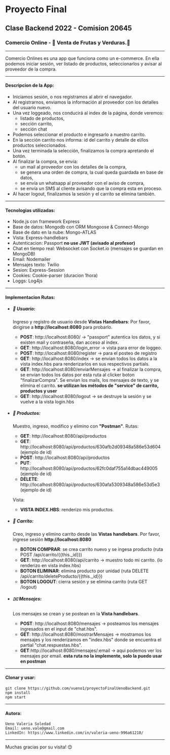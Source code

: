 # Proyecto Final 
## Clase Backend 2022 - Comision 20645

### Comercio Online - :corn: Venta de Frutas y Verduras.:watermelon:
- - -

Comercio Onlines es una app que funciona como un e-commerce. 
En ella podemos iniciar sesión, ver listado de productos, seleccionarlos y avisar al proveedor de la compra. 

* * *
#### Descripcion de la App: 
* Iniciamos sesión, o nos registramos al abrir el navegador. 
* Al registrarnos, enviamos la información al proveedor con los detalles del usuario nuevo. 
* Una vez loggeado, nos conducirá al index de la página, donde veremos: 
    - listado de productos,
    - sección carrito,
    - sección chat
* Podemos seleccionar el producto e ingresarlo a nuestro carrito.
* En la sección carrito nos informa: id del carrito y detalle de el/los productos seleccionados.
* Una vez terminada la selección, finalizamos la compra apretando el botón.
* Al finalizar la compra, se envia:
    - un mail al proveedor con los detalles de la compra, 
    - se genera una orden de compra, la cual queda guardada en base de datos, 
    - se envía un whatsapp al proveedor con el aviso de compra, 
    - se envía un SMS al cliente avisando que la compra esta en proceso.
* Al hacer logout, finalizamos la sesión y el carrito se elimina también.

* * *
#### Tecnologias utilizadas: 
* Node.js con framework Express
* Base de datos: Mongodb con ORM Mongoose & Connect-Mongo
* Base de dato en la nube: Mongo-ATLAS
* Vista: Express-handlebars
* Autenticacion: Passport __no use JWT (avisado al profesor)__
* Chat en tiempo real: Websocket con Socket.io (mensajes se guardan en MongoDB)
* Email: Nodemailer
* Mensajes texto: Twilio 
* Sesion: Express-Session 
* Cookies: Cookie-parser (duracion 1hora)
* Loggs: Log4js

* * *
#### Implementacion Rutas: 
* ##### 👤 Usuario: 
    Ingreso y registro de usuario desde __Vistas Handlebars__: 
    Por favor, dirigirse a __http://localhost:8080__ para probarlo.
    - __POST__: http://localhost:8080/ → "passport" autentica los datos, y si existen mail y contraseña, dan acceso al index.
    - __GET__: http://localhost:8080/login_error → vista para error de loggeo. 
    - __POST__: http://localhost:8080/register → para el posteo de registro 
    - __GET__: http://localhost:8080/index → se envian todos los datos a la vista index.hbs para renderizarlos en sus respectivos partials. 
    - __GET__: http://localhost:8080/enviarMensajes → al finalizar la compra, se envian todos los datos por esta ruta al clicker boton "finalizarCompra". 
    Se envian los mails, los mensajes de texto, y se elimina el carrito. 
    __se utilizan los métodos de "service" de carrito, productos y user__
    - __GET__: http://localhost:8080/logout → se destruye la sesión y se vuelve a la vista login.hbs

* ##### 🍒 Productos: 
    Muestro, ingreso, modifico y elimino con __"Postman"__. 
    Rutas: 
    - __GET__: http://localhost:8080/api/productos
    - __GET__: http://localhost:8080/api/productos/630afb2d09348a586e53d604 (ejemplo de id)
    - __POST__: http://localhost:8080/api/productos
    - __PUT__: http://localhost:8080/api/productos/62fc0daf755a14dbac449005 (ejemplo de id)
    - __DELETE__: http://localhost:8080/api/productos/630afa5309348a586e53d5e3 (ejemplo de id)

    Vista:
    - __VISTA INDEX.HBS__: renderizo mis productos.

* ##### 🛒 Carrito: 
    Creo, ingreso y elimino carrito desde las __Vistas handlebars__.
    Por favor, ingrese sesión __http://localhost:8080__ 
    - __BOTON COMPRAR__: se crea carrito nuevo y se ingesa producto (ruta POST /api/carrito/{{this._id}})
    - __GET__: http://localhost:8080/api/carrito → muestro todo mi carrito. (lo renderizo en vista index.hbs)
    - __BOTON ELIMINAR__: elimina producto por unidad (ruta DELETE /api/carrito/deleteProducto/{{this._id}})
    - __BOTON LOGOUT__: cierra sesión y se elimina carrito (ruta GET /logout)

* ##### ✉️ Mensajes: 
    Los mensajes se crean y se postean en la __Vista handlebars__. 
    - __POST__: http://localhost:8080/mensajes → posteamos los mensajes ingresados en el input de "chat.hbs".
    - __GET__: http://localhost:8080/mostrarMensajes → mostramos los mensajes y los renderizamos en "index.hbs" donde se encuentra el partial "chat.respuestas.hbs".
    - __GET__:http://localhost:8080/mensajes/:email → aqui podemos ver los mensajes por email. __esta ruta no la implemente, solo la puedo usar en postman__

* * *
#### Clonar y usar: 
```
git clone https://github.com/vueno1/proyectoFinalUenoBackend.git
npm install 
npm start
```

* * *
#### Autora: 
```
Ueno Valeria Soledad 
Email: ueno.vale@gmail.com
LinkedIn: https://www.linkedin.com/in/valeria-ueno-996a61210/
```

* * *
Muchas gracias por su visita! 😊